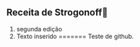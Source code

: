 ## Receita de Strogonoff:chicken:



1. segunda edição 
2. Texto inserido 
=======
Teste de github.
